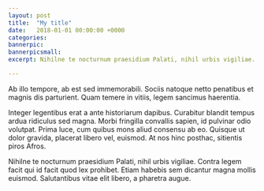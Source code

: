 ```yaml
---
layout: post
title:  "My title"
date:   2018-01-01 00:00:00 +0000
categories: 
bannerpic: 
bannerpicsmall:
excerpt: Nihilne te nocturnum praesidium Palati, nihil urbis vigiliae.

---
```


Ab illo tempore, ab est sed immemorabili. Sociis natoque netto penatibus et magnis dis parturient. Quam temere in vitiis, legem sancimus haerentia.

Integer legentibus erat a ante historiarum dapibus. Curabitur blandit tempus ardua ridiculus sed magna. Morbi fringilla convallis sapien, id pulvinar odio volutpat. Prima luce, cum quibus mons aliud  consensu ab eo. Quisque ut dolor gravida, placerat libero vel, euismod. At nos hinc posthac, sitientis piros Afros.

Nihilne te nocturnum praesidium Palati, nihil urbis vigiliae. Contra legem facit qui id facit quod lex prohibet. Etiam habebis sem dicantur magna mollis euismod. Salutantibus vitae elit libero, a pharetra augue.
